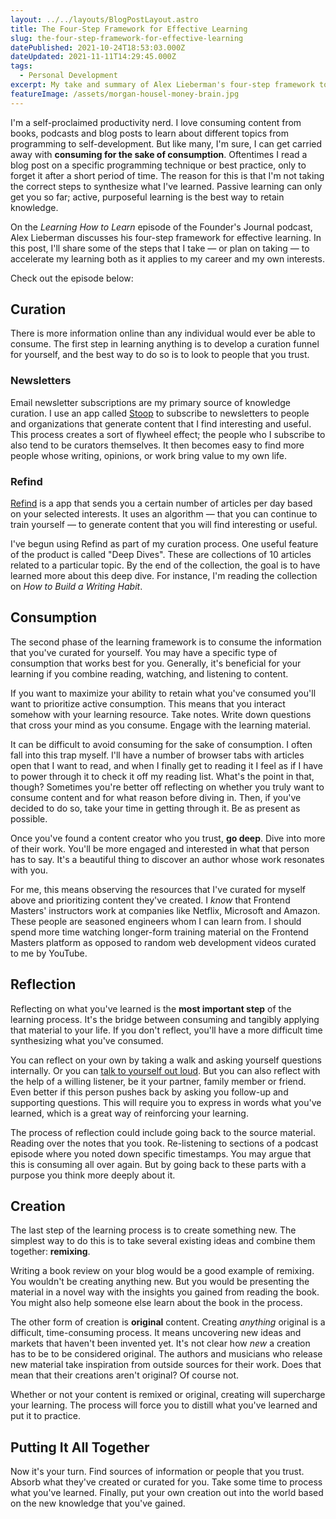 ```yaml
---
layout: ../../layouts/BlogPostLayout.astro
title: The Four-Step Framework for Effective Learning
slug: the-four-step-framework-for-effective-learning
datePublished: 2021-10-24T18:53:03.000Z
dateUpdated: 2021-11-11T14:29:45.000Z
tags:
  - Personal Development
excerpt: My take and summary of Alex Lieberman's four-step framework to effective learning.
featureImage: /assets/morgan-housel-money-brain.jpg
---
```


I'm a self-proclaimed productivity nerd. I love consuming content from books, podcasts and blog posts to learn about different topics from programming to self-development. But like many, I'm sure, I can get carried away with **consuming for the sake of consumption**. Oftentimes I read a blog post on a specific programming technique or best practice, only to forget it after a short period of time. The reason for this is that I'm not taking the correct steps to synthesize what I've learned. Passive learning can only get you so far; active, purposeful learning is the best way to retain knowledge.

On the _Learning How to Learn_ episode of the Founder's Journal podcast, Alex Lieberman discusses his four-step framework for effective learning. In this post, I'll share some of the steps that I take — or plan on taking — to accelerate my learning both as it applies to my career and my own interests.

Check out the episode below:

## Curation

There is more information online than any individual would ever be able to consume. The first step in learning anything is to develop a curation funnel for yourself, and the best way to do so is to look to people that you trust.

### Newsletters

Email newsletter subscriptions are my primary source of knowledge curation. I use an app called [Stoop](https://stoopinbox.com/) to subscribe to newsletters to people and organizations that generate content that I find interesting and useful. This process creates a sort of flywheel effect; the people who I subscribe to also tend to be curators themselves. It then becomes easy to find more people whose writing, opinions, or work bring value to my own life.

### Refind

[Refind](https://refind.com/) is a app that sends you a certain number of articles per day based on your selected interests. It uses an algorithm — that you can continue to train yourself — to generate content that you will find interesting or useful.

I've begun using Refind as part of my curation process. One useful feature of the product is called "Deep Dives". These are collections of 10 articles related to a particular topic. By the end of the collection, the goal is to have learned more about this deep dive. For instance, I'm reading the collection on _How to Build a Writing Habit_.

## Consumption

The second phase of the learning framework is to consume the information that you've curated for yourself. You may have a specific type of consumption that works best for you. Generally, it's beneficial for your learning if you combine reading, watching, and listening to content.

If you want to maximize your ability to retain what you've consumed you'll want to prioritize active consumption. This means that you interact somehow with your learning resource. Take notes. Write down questions that cross your mind as you consume. Engage with the learning material.

It can be difficult to avoid consuming for the sake of consumption. I often fall into this trap myself. I'll have a number of browser tabs with articles open that I want to read, and when I finally get to reading it I feel as if I have to power through it to check it off my reading list. What's the point in that, though? Sometimes you're better off reflecting on whether you truly want to consume content and for what reason before diving in. Then, if you've decided to do so, take your time in getting through it. Be as present as possible.

Once you've found a content creator who you trust, **go deep**. Dive into more of their work. You'll be more engaged and interested in what that person has to say. It's a beautiful thing to discover an author whose work resonates with you.

For me, this means observing the resources that I've curated for myself above and prioritizing content they've created. I _know_ that Frontend Masters' instructors work at companies like Netflix, Microsoft and Amazon. These people are seasoned engineers whom I can learn from. I should spend more time watching longer-form training material on the Frontend Masters platform as opposed to random web development videos curated to me by YouTube.

## Reflection

Reflecting on what you've learned is the **most important step** of the learning process. It's the bridge between consuming and tangibly applying that material to your life. If you don't reflect, you'll have a more difficult time synthesizing what you've consumed.

You can reflect on your own by taking a walk and asking yourself questions internally. Or you can [talk to yourself out loud](/talking-out-loud/). But you can also reflect with the help of a willing listener, be it your partner, family member or friend. Even better if this person pushes back by asking you follow-up and supporting questions. This will require you to express in words what you've learned, which is a great way of reinforcing your learning.

The process of reflection could include going back to the source material. Reading over the notes that you took. Re-listening to sections of a podcast episode where you noted down specific timestamps. You may argue that this is consuming all over again. But by going back to these parts with a purpose you think more deeply about it.

## Creation

The last step of the learning process is to create something new. The simplest way to do this is to take several existing ideas and combine them together: **remixing**.

Writing a book review on your blog would be a good example of remixing. You wouldn't be creating anything new. But you would be presenting the material in a novel way with the insights you gained from reading the book. You might also help someone else learn about the book in the process.

The other form of creation is **original** content. Creating _anything_ original is a difficult, time-consuming process. It means uncovering new ideas and markets that haven't been invented yet. It's not clear how _new_ a creation has to be to be considered original. The authors and musicians who release new material take inspiration from outside sources for their work. Does that mean that their creations aren't original? Of course not.

Whether or not your content is remixed or original, creating will supercharge your learning. The process will force you to distill what you've learned and put it to practice.

## Putting It All Together

Now it's your turn. Find sources of information or people that you trust. Absorb what they've created or curated for you. Take some time to process what you've learned. Finally, put your own creation out into the world based on the new knowledge that you've gained.
